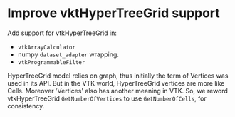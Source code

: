 # Improve vktHyperTreeGrid support

Add support for vtkHyperTreeGrid in:
 * `vtkArrayCalculator`
 * numpy `dataset_adapter` wrapping.
 * `vtkProgrammableFilter`

HyperTreeGrid model relies on graph, thus initially the term of Vertices was used in its API.
But in the VTK world, HyperTreeGrid vertices are more like Cells.
Moreover 'Vertices' also has another meaning in VTK.
So, we reword vtkHyperTreeGrid `GetNumberOfVertices` to use `GetNumberOfCells`, for consistency.
